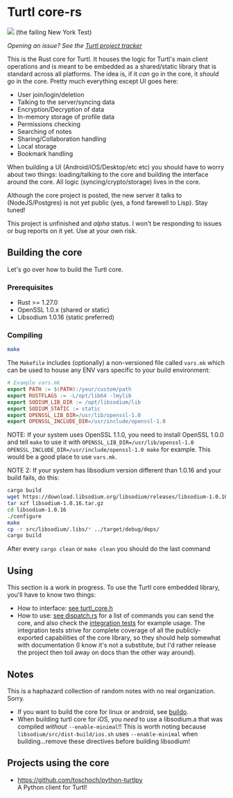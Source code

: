 # Turtl core-rs
<a href="https://circleci.com/gh/turtl/core-rs"><img src="https://circleci.com/gh/turtl/core-rs.svg?style=shield&circle-token=:circle-token"></a> (the failing New York Test)

_Opening an issue? See the [Turtl project tracker](https://github.com/turtl/project-tracker/issues)_

This is the Rust core for Turtl. It houses the logic for Turtl's main client
operations and is meant to be embedded as a shared/static library that is
standard across all platforms. The idea is, if it *can* go in the core, it
*should* go in the core. Pretty much everything except UI goes here:

- User join/login/deletion
- Talking to the server/syncing data
- Encryption/Decryption of data
- In-memory storage of profile data
- Permissions checking
- Searching of notes
- Sharing/Collaboration handling
- Local storage
- Bookmark handling

When building a UI (Android/iOS/Desktop/etc etc) you should have to worry about
two things: loading/talking to the core and building the interface around the
core. All logic (syncing/crypto/storage) lives in the core.

Although the core project is posted, the new server it talks to (NodeJS/Postgres)
is not yet public (yes, a fond farewell to Lisp). Stay tuned!

This project is unfinished and *alpha* status. I won't be responding to issues
or bug reports on it yet. Use at your own risk.

## Building the core

Let's go over how to build the Turtl core.

### Prerequisites

- Rust >= 1.27.0
- OpenSSL 1.0.x (shared or static)
- Libsodium 1.0.16 (static preferred)

### Compiling

```bash
make
```

The `Makefile` includes (optionally) a non-versioned file called `vars.mk` which
can be used to house any ENV vars specific to your build environment:

```makefile
# Example vars.mk
export PATH := $(PATH):/your/custom/path
export RUSTFLAGS := -L/opt/lib64 -lmylib
export SODIUM_LIB_DIR := /opt/libsodium/lib
export SODIUM_STATIC := static
export OPENSSL_LIB_DIR=/usr/lib/openssl-1.0
export OPENSSL_INCLUDE_DIR=/usr/include/openssl-1.0
```

NOTE: If your system uses OpenSSL 1.1.0, you need to install OpenSSL 1.0.0 and
tell `make` to use it with `OPENSSL_LIB_DIR=/usr/lib/openssl-1.0 OPENSSL_INCLUDE_DIR=/usr/include/openssl-1.0 make`
for example. This would be a good place to use `vars.mk`.

NOTE 2: If your system has libsodium version different than 1.0.16 and your build fails, do this:

```bash
cargo build
wget https://download.libsodium.org/libsodium/releases/libsodium-1.0.16.tar.gz
tar xzf libsodium-1.0.16.tar.gz
cd libsodium-1.0.16
./configure
make
cp -r src/libsodium/.libs/* ../target/debug/deps/
cargo build
```
After every `cargo clean` or `make clean` you should do the last command

## Using

This section is a work in progress. To use the Turtl core embedded library,
you'll have to know two things:

- How to interface: [see turtl_core.h](https://github.com/turtl/core-rs/blob/master/include/turtl_core.h)
- How to use: [see dispatch.rs](https://github.com/turtl/core-rs/blob/master/src/dispatch.rs)
for a list of commands you can send the core, and also check the [integration tests](https://github.com/turtl/core-rs/tree/master/integration-tests/tests)
for example usage. The integration tests strive for complete coverage of all the
publicly-exported capabilities of the core library, so they should help somewhat
with documentation (I know it's not a substitute, but I'd rather release the
project then toil away on docs than the other way around).

## Notes

This is a haphazard collection of random notes with no real organization. Sorry.

- If you want to build the core for linux or android, see [buildo](https://github.com/turtl/buildo).
- When building turtl core for iOS, you *need* to use a libsodium.a that was
compiled *without* `--enable-minimal`!! This is worth noting because `libsodium/src/dist-build/ios.sh`
uses `--enable-minimal` when building...remove these directives before building
libsodium!

## Projects using the core

- https://github.com/toschoch/python-turtlpy  
A Python client for Turtl!


